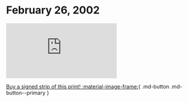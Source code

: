 # February 26, 2002

![](https://www.achewood.com/comic.php?date=02262002)

[Buy a signed strip of this print! :material-image-frame:](https://achewood-holiday-pop-up.myshopify.com/products/strip#02262002){ .md-button .md-button--primary }
